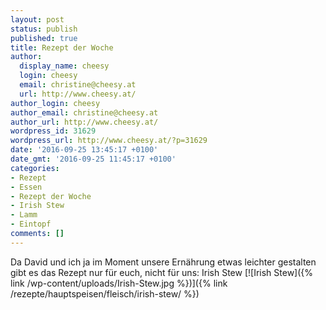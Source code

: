 ```yaml
---
layout: post
status: publish
published: true
title: Rezept der Woche
author:
  display_name: cheesy
  login: cheesy
  email: christine@cheesy.at
  url: http://www.cheesy.at/
author_login: cheesy
author_email: christine@cheesy.at
author_url: http://www.cheesy.at/
wordpress_id: 31629
wordpress_url: http://www.cheesy.at/?p=31629
date: '2016-09-25 13:45:17 +0100'
date_gmt: '2016-09-25 11:45:17 +0100'
categories:
- Rezept
- Essen
- Rezept der Woche
- Irish Stew
- Lamm
- Eintopf
comments: []
---
```

Da David und ich ja im Moment unsere Ernährung etwas leichter gestalten gibt es das Rezept nur für euch, nicht für uns: Irish Stew
[![Irish Stew]({% link /wp-content/uploads/Irish-Stew.jpg %})]({% link /rezepte/hauptspeisen/fleisch/irish-stew/ %})
